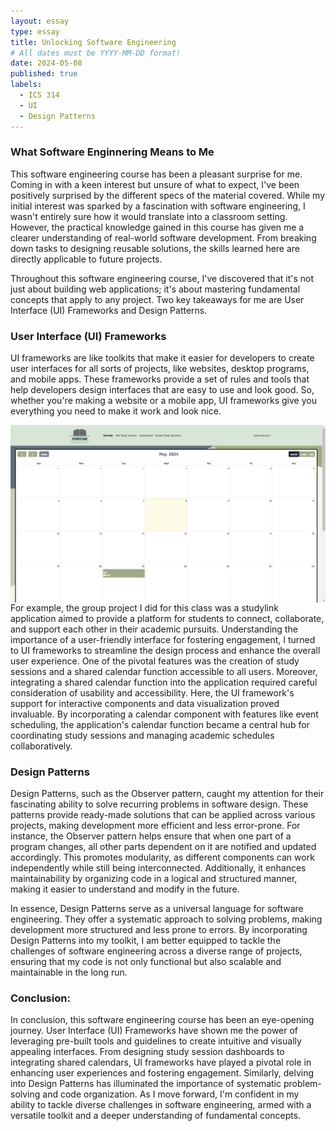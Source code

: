 ```yaml
---
layout: essay
type: essay
title: Unlocking Software Engineering
# All dates must be YYYY-MM-DD format!
date: 2024-05-08
published: true
labels:
  - ICS 314
  - UI
  - Design Patterns
---
```


### What Software Enginnering Means to Me

This software engineering course has been a pleasant surprise for me. Coming in with a keen interest but unsure of what to expect, I've been positively surprised by the different specs of the material covered. While my initial interest was sparked by a fascination with software engineering, I wasn't entirely sure how it would translate into a classroom setting. However, the practical knowledge gained in this course has given me a clearer understanding of real-world software development. From breaking down tasks to designing reusable solutions, the skills learned here are directly applicable to future projects.

Throughout this software engineering course, I've discovered that it's not just about building web applications; it's about mastering fundamental concepts that apply to any project. Two key takeaways for me are User Interface (UI) Frameworks and Design Patterns.

### User Interface (UI) Frameworks

UI frameworks are like toolkits that make it easier for developers to create user interfaces for all sorts of projects, like websites, desktop programs, and mobile apps. These frameworks provide a set of rules and tools that help developers design interfaces that are easy to use and look good. So, whether you're making a website or a mobile app, UI frameworks give you everything you need to make it work and look nice.

<img width="600px" align="right" src="https://github.com/phoenix-codecrafters/phoenix-codecrafters.github.io/blob/main/doc/CalendarPage.png?raw=true">

For example, the group project I did for this class was a studylink application aimed to provide a platform for students to connect, collaborate, and support each other in their academic pursuits. Understanding the importance of a user-friendly interface for fostering engagement, I turned to UI frameworks to streamline the design process and enhance the overall user experience. One of the pivotal features was the creation of study sessions and a shared calendar function accessible to all users. Moreover, integrating a shared calendar function into the application required careful consideration of usability and accessibility. Here, the UI framework's support for interactive components and data visualization proved invaluable. By incorporating a calendar component with features like event scheduling, the application's calendar function became a central hub for coordinating study sessions and managing academic schedules collaboratively.

### Design Patterns

Design Patterns, such as the Observer pattern, caught my attention for their fascinating ability to solve recurring problems in software design. These patterns provide ready-made solutions that can be applied across various projects, making development more efficient and less error-prone. For instance, the Observer pattern helps ensure that when one part of a program changes, all other parts dependent on it are notified and updated accordingly. This promotes modularity, as different components can work independently while still being interconnected. Additionally, it enhances maintainability by organizing code in a logical and structured manner, making it easier to understand and modify in the future.

In essence, Design Patterns serve as a universal language for software engineering. They offer a systematic approach to solving problems, making development more structured and less prone to errors. By incorporating Design Patterns into my toolkit, I am better equipped to tackle the challenges of software engineering across a diverse range of projects, ensuring that my code is not only functional but also scalable and maintainable in the long run.

### Conclusion: 

In conclusion, this software engineering course has been an eye-opening journey. User Interface (UI) Frameworks have shown me the power of leveraging pre-built tools and guidelines to create intuitive and visually appealing interfaces. From designing study session dashboards to integrating shared calendars, UI frameworks have played a pivotal role in enhancing user experiences and fostering engagement. Similarly, delving into Design Patterns has illuminated the importance of systematic problem-solving and code organization. As I move forward, I'm confident in my ability to tackle diverse challenges in software engineering, armed with a versatile toolkit and a deeper understanding of fundamental concepts.
